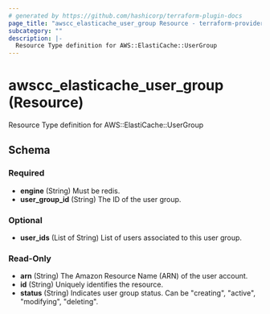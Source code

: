 ```yaml
---
# generated by https://github.com/hashicorp/terraform-plugin-docs
page_title: "awscc_elasticache_user_group Resource - terraform-provider-awscc"
subcategory: ""
description: |-
  Resource Type definition for AWS::ElastiCache::UserGroup
---
```


# awscc_elasticache_user_group (Resource)

Resource Type definition for AWS::ElastiCache::UserGroup



<!-- schema generated by tfplugindocs -->
## Schema

### Required

- **engine** (String) Must be redis.
- **user_group_id** (String) The ID of the user group.

### Optional

- **user_ids** (List of String) List of users associated to this user group.

### Read-Only

- **arn** (String) The Amazon Resource Name (ARN) of the user account.
- **id** (String) Uniquely identifies the resource.
- **status** (String) Indicates user group status. Can be "creating", "active", "modifying", "deleting".


